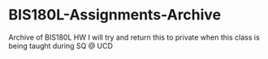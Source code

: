 # BIS180L-Assignments-Archive
Archive of BIS180L HW
I will try and return this to private when this class is being taught during SQ @ UCD
